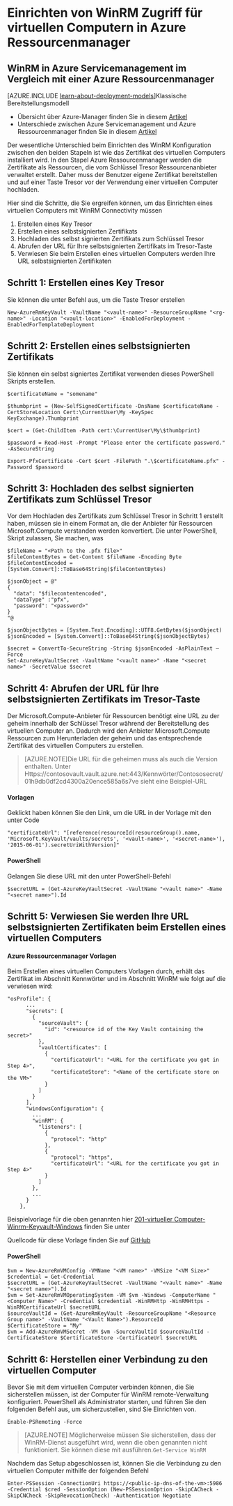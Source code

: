 <properties
    pageTitle="Einrichten von WinRM Zugriff für virtuellen Computern in Azure Ressourcenmanager | Microsoft Azure"
    description="So einrichten WinRM Access für die Verwendung mit einem Ressourcenmanager Azure-virtuellen Computern"
    services="virtual-machines-windows"
    documentationCenter=""
    authors="singhkays"
    manager="timlt"
    editor=""
    tags="azure-resource-manager"/>

<tags
    ms.service="virtual-machines-windows"
    ms.workload="infrastructure-services"
    ms.tgt_pltfrm="vm-windows"
    ms.devlang="na"
    ms.topic="article"
    ms.date="06/16/2016"
    ms.author="singhkay"/>

# <a name="setting-up-winrm-access-for-virtual-machines-in-azure-resource-manager"></a>Einrichten von WinRM Zugriff für virtuellen Computern in Azure Ressourcenmanager

## <a name="winrm-in-azure-service-management-vs-azure-resource-manager"></a>WinRM in Azure Servicemanagement im Vergleich mit einer Azure Ressourcenmanager

[AZURE.INCLUDE [learn-about-deployment-models](../../includes/learn-about-deployment-models-rm-include.md)]Klassische Bereitstellungsmodell

* Übersicht über Azure-Manager finden Sie in diesem [Artikel](../azure-resource-manager/resource-group-overview.md)
* Unterschiede zwischen Azure Servicemanagement und Azure Ressourcenmanager finden Sie in diesem [Artikel](../resource-manager-deployment-model.md)

Der wesentliche Unterschied beim Einrichten des WinRM Konfiguration zwischen den beiden Stapeln ist wie das Zertifikat des virtuellen Computers installiert wird. In den Stapel Azure Ressourcenmanager werden die Zertifikate als Ressourcen, die vom Schlüssel Tresor Ressourcenanbieter verwaltet erstellt. Daher muss der Benutzer eigene Zertifikat bereitstellen und auf einer Taste Tresor vor der Verwendung einer virtuellen Computer hochladen.

Hier sind die Schritte, die Sie ergreifen können, um das Einrichten eines virtuellen Computers mit WinRM Connectivity müssen

1. Erstellen eines Key Tresor
2. Erstellen eines selbstsignierten Zertifikats
3. Hochladen des selbst signierten Zertifikats zum Schlüssel Tresor
4. Abrufen der URL für Ihre selbstsignierten Zertifikats im Tresor-Taste
5. Verwiesen Sie beim Erstellen eines virtuellen Computers werden Ihre URL selbstsignierten Zertifikaten

## <a name="step-1-create-a-key-vault"></a>Schritt 1: Erstellen eines Key Tresor

Sie können die unter Befehl aus, um die Taste Tresor erstellen

```
New-AzureRmKeyVault -VaultName "<vault-name>" -ResourceGroupName "<rg-name>" -Location "<vault-location>" -EnabledForDeployment -EnabledForTemplateDeployment
```

## <a name="step-2-create-a-self-signed-certificate"></a>Schritt 2: Erstellen eines selbstsignierten Zertifikats
Sie können ein selbst signiertes Zertifikat verwenden dieses PowerShell Skripts erstellen.

```
$certificateName = "somename"

$thumbprint = (New-SelfSignedCertificate -DnsName $certificateName -CertStoreLocation Cert:\CurrentUser\My -KeySpec KeyExchange).Thumbprint

$cert = (Get-ChildItem -Path cert:\CurrentUser\My\$thumbprint)

$password = Read-Host -Prompt "Please enter the certificate password." -AsSecureString

Export-PfxCertificate -Cert $cert -FilePath ".\$certificateName.pfx" -Password $password
```

## <a name="step-3-upload-your-self-signed-certificate-to-the-key-vault"></a>Schritt 3: Hochladen des selbst signierten Zertifikats zum Schlüssel Tresor

Vor dem Hochladen des Zertifikats zum Schlüssel Tresor in Schritt 1 erstellt haben, müssen sie in einem Format an, die der Anbieter für Ressourcen Microsoft.Compute verstanden werden konvertiert. Die unter PowerShell, Skript zulassen, Sie machen, was

```
$fileName = "<Path to the .pfx file>"
$fileContentBytes = Get-Content $fileName -Encoding Byte
$fileContentEncoded = [System.Convert]::ToBase64String($fileContentBytes)

$jsonObject = @"
{
  "data": "$filecontentencoded",
  "dataType" :"pfx",
  "password": "<password>"
}
"@

$jsonObjectBytes = [System.Text.Encoding]::UTF8.GetBytes($jsonObject)
$jsonEncoded = [System.Convert]::ToBase64String($jsonObjectBytes)

$secret = ConvertTo-SecureString -String $jsonEncoded -AsPlainText –Force
Set-AzureKeyVaultSecret -VaultName "<vault name>" -Name "<secret name>" -SecretValue $secret
```

## <a name="step-4-get-the-url-for-your-self-signed-certificate-in-the-key-vault"></a>Schritt 4: Abrufen der URL für Ihre selbstsignierten Zertifikats im Tresor-Taste

Der Microsoft.Compute-Anbieter für Ressourcen benötigt eine URL zu der geheim innerhalb der Schlüssel Tresor während der Bereitstellung des virtuellen Computer an. Dadurch wird den Anbieter Microsoft.Compute Ressourcen zum Herunterladen der geheim und das entsprechende Zertifikat des virtuellen Computers zu erstellen.

>[AZURE.NOTE]Die URL für die geheimen muss als auch die Version enthalten. Unter Https://contosovault.vault.azure.net:443/Kennwörter/Contososecret/01h9db0df2cd4300a20ence585a6s7ve sieht eine Beispiel-URL


#### <a name="templates"></a>Vorlagen

Geklickt haben können Sie den Link, um die URL in der Vorlage mit den unter Code

    "certificateUrl": "[reference(resourceId(resourceGroup().name, 'Microsoft.KeyVault/vaults/secrets', '<vault-name>', '<secret-name>'), '2015-06-01').secretUriWithVersion]"

#### <a name="powershell"></a>PowerShell

Gelangen Sie diese URL mit den unter PowerShell-Befehl

    $secretURL = (Get-AzureKeyVaultSecret -VaultName "<vault name>" -Name "<secret name>").Id

## <a name="step-5-reference-your-self-signed-certificates-url-while-creating-a-vm"></a>Schritt 5: Verwiesen Sie werden Ihre URL selbstsignierten Zertifikaten beim Erstellen eines virtuellen Computers

#### <a name="azure-resource-manager-templates"></a>Azure Ressourcenmanager Vorlagen

Beim Erstellen eines virtuellen Computers Vorlagen durch, erhält das Zertifikat im Abschnitt Kennwörter und im Abschnitt WinRM wie folgt auf die verwiesen wird:

    "osProfile": {
          ...
          "secrets": [
            {
              "sourceVault": {
                "id": "<resource id of the Key Vault containing the secret>"
              },
              "vaultCertificates": [
                {
                  "certificateUrl": "<URL for the certificate you got in Step 4>",
                  "certificateStore": "<Name of the certificate store on the VM>"
                }
              ]
            }
          ],
          "windowsConfiguration": {
            ...
            "winRM": {
              "listeners": [
                {
                  "protocol": "http"
                },
                {
                  "protocol": "https",
                  "certificateUrl": "<URL for the certificate you got in Step 4>"
                }
              ]
            },
            ...
          }
        },

Beispielvorlage für die oben genannten hier [201-virtueller Computer-Winrm-Keyvault-Windows](https://azure.microsoft.com/documentation/templates/201-vm-winrm-keyvault-windows) finden Sie unter

Quellcode für diese Vorlage finden Sie auf [GitHub](https://github.com/Azure/azure-quickstart-templates/tree/master/201-vm-winrm-keyvault-windows)

#### <a name="powershell"></a>PowerShell

    $vm = New-AzureRmVMConfig -VMName "<VM name>" -VMSize "<VM Size>"
    $credential = Get-Credential
    $secretURL = (Get-AzureKeyVaultSecret -VaultName "<vault name>" -Name "<secret name>").Id
    $vm = Set-AzureRmVMOperatingSystem -VM $vm -Windows -ComputerName "<Computer Name>" -Credential $credential -WinRMHttp -WinRMHttps -WinRMCertificateUrl $secretURL
    $sourceVaultId = (Get-AzureRmKeyVault -ResourceGroupName "<Resource Group name>" -VaultName "<Vault Name>").ResourceId
    $CertificateStore = "My"
    $vm = Add-AzureRmVMSecret -VM $vm -SourceVaultId $sourceVaultId -CertificateStore $CertificateStore -CertificateUrl $secretURL

## <a name="step-6-connecting-to-the-vm"></a>Schritt 6: Herstellen einer Verbindung zu den virtuellen Computer
Bevor Sie mit dem virtuellen Computer verbinden können, die Sie sicherstellen müssen, ist der Computer für WinRM remote-Verwaltung konfiguriert. PowerShell als Administrator starten, und führen Sie den folgenden Befehl aus, um sicherzustellen, sind Sie Einrichten von.

    Enable-PSRemoting -Force

>[AZURE.NOTE] Möglicherweise müssen Sie sicherstellen, dass der WinRM-Dienst ausgeführt wird, wenn die oben genannten nicht funktioniert. Sie können diese mit ausführen.`Get-Service WinRM`

Nachdem das Setup abgeschlossen ist, können Sie die Verbindung zu den virtuellen Computer mithilfe der folgenden Befehl

    Enter-PSSession -ConnectionUri https://<public-ip-dns-of-the-vm>:5986 -Credential $cred -SessionOption (New-PSSessionOption -SkipCACheck -SkipCNCheck -SkipRevocationCheck) -Authentication Negotiate
